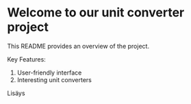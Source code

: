 # Welcome to our unit converter project

This README provides an overview of the project.

Key Features:
1. User-friendly interface
2. Interesting unit converters

Lisäys